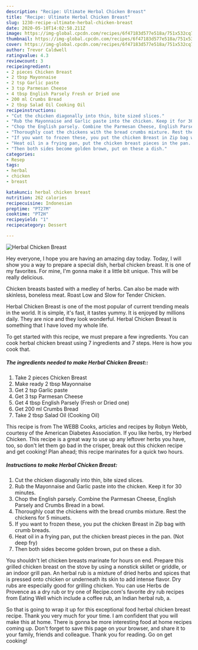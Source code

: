 ```yaml
---
description: "Recipe: Ultimate Herbal Chicken Breast"
title: "Recipe: Ultimate Herbal Chicken Breast"
slug: 1230-recipe-ultimate-herbal-chicken-breast
date: 2020-05-10T14:02:58.211Z
image: https://img-global.cpcdn.com/recipes/6f47183d577e518a/751x532cq70/herbal-chicken-breast-recipe-main-photo.jpg
thumbnail: https://img-global.cpcdn.com/recipes/6f47183d577e518a/751x532cq70/herbal-chicken-breast-recipe-main-photo.jpg
cover: https://img-global.cpcdn.com/recipes/6f47183d577e518a/751x532cq70/herbal-chicken-breast-recipe-main-photo.jpg
author: Trevor Caldwell
ratingvalue: 4.3
reviewcount: 3
recipeingredient:
- 2 pieces Chicken Breast
- 2 tbsp Mayonnaise
- 2 tsp Garlic paste
- 3 tsp Parmesan Cheese
- 4 tbsp English Parsely Fresh or Dried one
- 200 ml Crumbs Bread
- 2 tbsp Salad Oil Cooking Oil
recipeinstructions:
- "Cut the chicken diagonally into thin, bite sized slices."
- "Rub the Mayonnaise and Garlic paste into the chicken. Keep it for 30 minutes."
- "Chop the English parsely. Combine the Parmesan Cheese, English Parsely and Crumbs Bread in a bowl."
- "Thoroughly coat the chickens with the bread crumbs mixture. Rest the chickens for 5 minuets."
- "If you want to frozen these, you put the chicken Breast in Zip bag with crumb breads."
- "Heat oil in a frying pan, put the chicken breast pieces in the pan. (Not deep fry)"
- "Then both sides become golden brown, put on these a dish."
categories:
- Resep
tags:
- herbal
- chicken
- breast

katakunci: herbal chicken breast
nutrition: 262 calories
recipecuisine: Indonesian
preptime: "PT27M"
cooktime: "PT2H"
recipeyield: "1"
recipecategory: Dessert

---
```



![Herbal Chicken Breast](https://img-global.cpcdn.com/recipes/6f47183d577e518a/751x532cq70/herbal-chicken-breast-recipe-main-photo.jpg)

Hey everyone, I hope you are having an amazing day today. Today, I will show you a way to prepare a special dish, herbal chicken breast. It is one of my favorites. For mine, I'm gonna make it a little bit unique. This will be really delicious.

Chicken breasts basted with a medley of herbs. Can also be made with skinless, boneless meat. Roast Low and Slow for Tender Chicken.

Herbal Chicken Breast is one of the most popular of current trending meals in the world. It is simple, it's fast, it tastes yummy. It is enjoyed by millions daily. They are nice and they look wonderful. Herbal Chicken Breast is something that I have loved my whole life.


To get started with this recipe, we must prepare a few ingredients. You can cook herbal chicken breast using 7 ingredients and 7 steps. Here is how you cook that.

##### The ingredients needed to make Herbal Chicken Breast::

1. Take 2 pieces Chicken Breast
1. Make ready 2 tbsp Mayonnaise
1. Get 2 tsp Garlic paste
1. Get 3 tsp Parmesan Cheese
1. Get 4 tbsp English Parsely (Fresh or Dried one)
1. Get 200 ml Crumbs Bread
1. Take 2 tbsp Salad Oil (Cooking Oil)


This recipe is from The WEBB Cooks, articles and recipes by Robyn Webb, courtesy of the American Diabetes Association. If you like herbs, try Herbed Chicken. This recipe is a great way to use up any leftover herbs you have, too, so don&#39;t let them go bad in the crisper, break out this chicken recipe and get cooking! Plan ahead; this recipe marinates for a quick two hours. 

##### Instructions to make Herbal Chicken Breast:

1. Cut the chicken diagonally into thin, bite sized slices.
1. Rub the Mayonnaise and Garlic paste into the chicken. Keep it for 30 minutes.
1. Chop the English parsely. Combine the Parmesan Cheese, English Parsely and Crumbs Bread in a bowl.
1. Thoroughly coat the chickens with the bread crumbs mixture. Rest the chickens for 5 minuets.
1. If you want to frozen these, you put the chicken Breast in Zip bag with crumb breads.
1. Heat oil in a frying pan, put the chicken breast pieces in the pan. (Not deep fry)
1. Then both sides become golden brown, put on these a dish.


You shouldn&#39;t let chicken breasts marinate for hours on end. Prepare this grilled chicken breast on the stove by using a nonstick skillet or griddle, or an indoor grill pan. An herbal rub is a mixture of dried herbs and spices that is pressed onto chicken or underneath its skin to add intense flavor. Dry rubs are especially good for grilling chicken. You can use Herbs de Provence as a dry rub or try one of Recipe.com&#39;s favorite dry rub recipes from Eating Well which include a coffee rub, an Indian herbal rub, a. 

So that is going to wrap it up for this exceptional food herbal chicken breast recipe. Thank you very much for your time. I am confident that you will make this at home. There is gonna be more interesting food at home recipes coming up. Don't forget to save this page on your browser, and share it to your family, friends and colleague. Thank you for reading. Go on get cooking!
